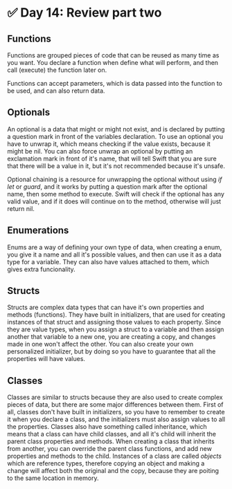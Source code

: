 # :white_check_mark: Day 14: Review part two

## Functions

Functions are grouped pieces of code that can be reused as many time as you want. You declare a function when define what will perform, and then call (execute) the function later on.

Functions can accept parameters, which is data passed into the function to be used, and can also return data.

## Optionals

An optional is a data that might or might not exist, and is declared by putting a question mark in front of the variables declaration. To use an optional you have to unwrap it, which means checking if the value exists, because it might be nil. You can also force unwrap an optional by putting an exclamation mark in front of it's name, that will tell Swift that you are sure that there will be a value in it, but it's not recommended because it's unsafe.

Optional chaining is a resource for unwrapping the optional without using *if let* or *guard*, and it works by putting a question mark after the optional name, then some method to execute. Swift will check if the optional has any valid value, and if it does will continue on to the method, otherwise will just return nil.

## Enumerations

Enums are a way of defining your own type of data, when creating a enum, you give it a name and all it's possible values, and then can use it as a data type for a variable. They can also have values attached to them, which gives extra funcionality.

## Structs

Structs are complex data types that can have it's own properties and methods (functions). They have built in initializers, that are used for creating instances of that struct and assigning those values to each property. 
Since they are value types, when you assign a struct to a variable and then assign another that variable to a new one, you are creating a copy, and changes made in one won't affect the other.
You can also create your own personalized initializer, but by doing so you have to guarantee that all the properties will have values.

## Classes

Classes are similar to structs because they are also used to create complex pieces of data, but there are some major differences between them. 
First of all, classes don't have built in initializers, so you have to remember to create it when you declare a class, and the initializers must also assign values to all the properties.
Classes also have something called inheritance, which means that a class can have child classes, and all it's child will inherit the parent class properties and methods. When creating a class that inherits from another, you can override the parent class functions, and add new properties and methods to the child.
Instances of a class are called *objects* which are reference types, therefore copying an object and making a change will affect both the original and the copy, because they are poiting to the same location in memory.

